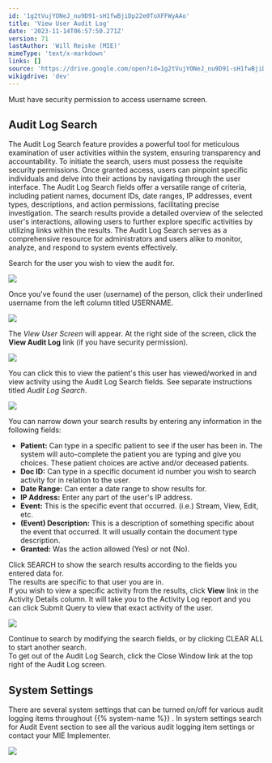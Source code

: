 ```yaml
---
id: '1g2tVujYONeJ_nu9D91-sH1fwBjiDp22e0ToXFFWyAAo'
title: 'View User Audit Log'
date: '2023-11-14T06:57:50.271Z'
version: 71
lastAuthor: 'Will Reiske (MIE)'
mimeType: 'text/x-markdown'
links: []
source: 'https://drive.google.com/open?id=1g2tVujYONeJ_nu9D91-sH1fwBjiDp22e0ToXFFWyAAo'
wikigdrive: 'dev'
---
```

Must have security permission to access username screen.

## Audit Log Search

The Audit Log Search feature provides a powerful tool for meticulous examination of user activities within the system, ensuring transparency and accountability. To initiate the search, users must possess the requisite security permissions. Once granted access, users can pinpoint specific individuals and delve into their actions by navigating through the user interface. The Audit Log Search fields offer a versatile range of criteria, including patient names, document IDs, date ranges, IP addresses, event types, descriptions, and action permissions, facilitating precise investigation. The search results provide a detailed overview of the selected user's interactions, allowing users to further explore specific activities by utilizing links within the results. The Audit Log Search serves as a comprehensive resource for administrators and users alike to monitor, analyze, and respond to system events effectively.

Search for the user you wish to view the audit for.


![](../view-user-audit-log.assets/0a205f7c4a2ab62b9e2dd9037e677f05.png)


Once you've found the user (username) of the person, click their underlined username from the left column titled USERNAME.


![](../view-user-audit-log.assets/1ca7fec58cc20570276b1dde6129901d.png)


The *View User Screen* will appear. At the right side of the screen, click the **View Audit Log** link (if you have security permission).


![](../view-user-audit-log.assets/9a59209fbdb3476596a1a307168382d3.png)


You can click this to view the patient's this user has viewed/worked in and view activity using the Audit Log Search fields. See separate instructions titled *Audit Log Search*.


![](../view-user-audit-log.assets/af0965785dbfcc32883ef515294491a8.png)


You can narrow down your search results by entering any information in the following fields:
* <strong>Patient:</strong> Can type in a specific patient to see if the user has been in. The system will auto-complete the patient you are typing and give you choices. These patient choices are active and/or deceased patients.
* <strong>Doc ID:</strong> Can type in a specific document id number you wish to search activity for in relation to the user.
* <strong>Date Range:</strong> Can enter a date range to show results for.
* <strong>IP Address:</strong> Enter any part of the user's IP address.
* <strong>Event:</strong> This is the specific event that occurred. (i.e.) Stream, View, Edit, etc.
* <strong>(Event) Description:</strong> This is a description of something specific about the event that occurred. It will usually contain the document type description.
* <strong>Granted:</strong> Was the action allowed (Yes) or not (No).

Click SEARCH to show the search results according to the fields you entered data for.  
The results are specific to that user you are in.  
If you wish to view a specific activity from the results, click **View** link in the Activity Details column. It will take you to the Activity Log report and you can click Submit Query to view that exact activity of the user.


![](../view-user-audit-log.assets/7de18b0d5675e319d84462be0ff1b305.png)


Continue to search by modifying the search fields, or by clicking CLEAR ALL to start another search.  
To get out of the Audit Log Search, click the Close Window link at the top right of the Audit Log screen.

## System Settings

There are several system settings that can be turned on/off for various audit logging items throughout {{% system-name %}} . In system settings search for Audit Event section to see all the various audit logging item settings or contact your MIE Implementer.


![](../view-user-audit-log.assets/43fb943f932195fa65a075e9eaf3e9c9.png)


